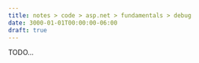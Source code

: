 ```yaml
---
title: notes > code > asp.net > fundamentals > debug
date: 3000-01-01T00:00:00-06:00
draft: true
---
```


TODO...
